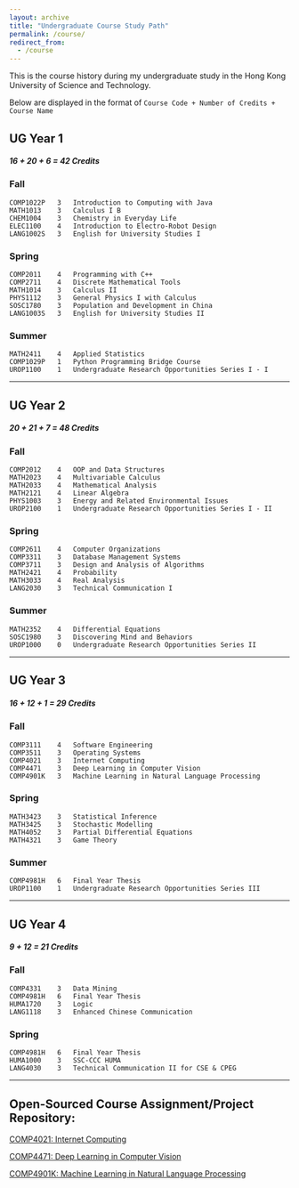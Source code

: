 ```yaml
---
layout: archive
title: "Undergraduate Course Study Path"
permalink: /course/
redirect_from:
  - /course
---
```


This is the course history during my undergraduate study in the Hong Kong University of Science and Technology. 

Below are displayed in the format of
`Course Code + Number of Credits + Course Name`
## UG Year 1    
##### 16 + 20 + 6 = 42 Credits
### Fall   
```angular2html
COMP1022P   3   Introduction to Computing with Java
MATH1013    3   Calculus I B
CHEM1004    3   Chemistry in Everyday Life
ELEC1100    4   Introduction to Electro-Robot Design
LANG1002S   3   English for University Studies I
```
### Spring  
```angular2html
COMP2011    4   Programming with C++
COMP2711    4   Discrete Mathematical Tools
MATH1014    3   Calculus II
PHYS1112    3   General Physics I with Calculus
SOSC1780    3   Population and Development in China
LANG1003S   3   English for University Studies II
```
### Summer 
```angular2html
MATH2411    4   Applied Statistics
COMP1029P   1   Python Programming Bridge Course
UROP1100    1   Undergraduate Research Opportunities Series I - I
```
---
## UG Year 2
##### 20 + 21 + 7 = 48 Credits
### Fall 
```angular2html
COMP2012    4   OOP and Data Structures
MATH2023    4   Multivariable Calculus
MATH2033    4   Mathematical Analysis
MATH2121    4   Linear Algebra
PHYS1003    3   Energy and Related Environmental Issues
UROP2100    1   Undergraduate Research Opportunities Series I - II
```
### Spring 
```angular2html
COMP2611    4   Computer Organizations
COMP3311    3   Database Management Systems
COMP3711    3   Design and Analysis of Algorithms
MATH2421    4   Probability
MATH3033    4   Real Analysis
LANG2030    3   Technical Communication I
```
### Summer 
```angular2html
MATH2352    4   Differential Equations
SOSC1980    3   Discovering Mind and Behaviors
UROP1000    0   Undergraduate Research Opportunities Series II
```
---
## UG Year 3
##### 16 + 12 + 1 = 29 Credits
### Fall 
```angular2html
COMP3111    4   Software Engineering
COMP3511    3   Operating Systems
COMP4021    3   Internet Computing
COMP4471    3   Deep Learning in Computer Vision
COMP4901K   3   Machine Learning in Natural Language Processing
```
### Spring
```angular2html
MATH3423    3   Statistical Inference
MATH3425    3   Stochastic Modelling
MATH4052    3   Partial Differential Equations
MATH4321    3   Game Theory
```
### Summer
```angular2html
COMP4981H   6   Final Year Thesis
UROP1100    1   Undergraduate Research Opportunities Series III
``` 
---
## UG Year 4
##### 9 + 12 = 21 Credits
### Fall 
```angular2html
COMP4331    3   Data Mining
COMP4981H   6   Final Year Thesis
HUMA1720    3   Logic
LANG1118    3   Enhanced Chinese Communication
```
### Spring
```angular2html
COMP4981H   6   Final Year Thesis
HUMA1000    3   SSC-CCC HUMA
LANG4030    3   Technical Communication II for CSE & CPEG
```
---

## Open-Sourced Course Assignment/Project Repository:
[COMP4021: Internet Computing](https://github.com/MighTy-Weaver/COMP4021-2020Fall) 

[COMP4471: Deep Learning in Computer Vision](https://github.com/MighTy-Weaver/COMP4471-2020Fall)

[COMP4901K: Machine Learning in Natural Language Processing](https://github.com/MighTy-Weaver/COVID19-NER)